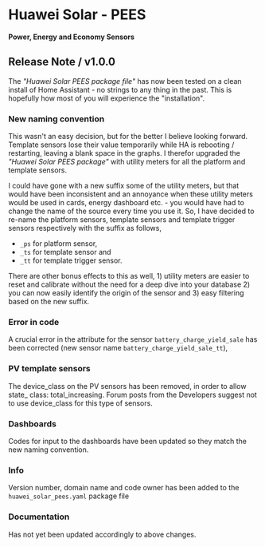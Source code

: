 # Huawei Solar - PEES

**Power, Energy and Economy Sensors**

## Release Note / v1.0.0

The *"Huawei Solar PEES package file"* has now been tested on a clean install of Home Assistant - no strings to any thing in the past. This is hopefully how most of you will experience the "installation".
### New naming convention

This wasn't an easy decision, but for the better I believe looking forward. Template sensors lose their value temporarily while HA is rebooting / restarting, leaving a blank space in the graphs. I therefor upgraded the *"Huawei Solar PEES package"* with utility meters for all the platform and template sensors.

I could have gone with a new suffix some of the utility meters, but that would have been inconsistent and an annoyance when these utility meters would be used in cards, energy dashboard etc. - you would have had to change the name of the source every time you use it. So, I have decided to re-name the platform sensors, template sensors and template trigger sensors respectively with the suffix as follows,

* `_ps` for platform sensor,
* `_ts` for template sensor and
* `_tt` for template trigger sensor.

There are other bonus effects to this as well, 1) utility meters are easier to reset and calibrate without the need for a deep dive into your database 2) you can now easily identify the origin of the sensor and 3) easy filtering based on the new suffix.

### Error in code

A crucial error in the attribute for the sensor `battery_charge_yield_sale` has been corrected (new sensor name `battery_charge_yield_sale_tt`),

### PV template sensors

The device_class on the PV sensors has been removed, in order to allow state_ class: total_increasing. Forum posts from the Developers suggest not to use device_class for this type of sensors.

### Dashboards

Codes for input to the dashboards have been updated so they match the new naming convention.

### Info

Version number, domain name and code owner has been added to the `huawei_solar_pees.yaml` package file

### Documentation

Has not yet been updated accordingly to above changes.
